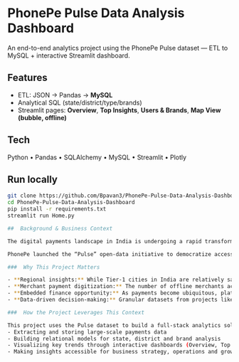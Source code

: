 # PhonePe Pulse Data Analysis Dashboard

An end-to-end analytics project using the PhonePe Pulse dataset — ETL to MySQL + interactive Streamlit dashboard.

## Features
- ETL: JSON → Pandas → **MySQL**
- Analytical SQL (state/district/type/brands)
- Streamlit pages: **Overview**, **Top Insights**, **Users & Brands**, **Map View (bubble, offline)**

## Tech
Python • Pandas • SQLAlchemy • MySQL • Streamlit • Plotly

## Run locally
```bash
git clone https://github.com/Bpavan3/PhonePe-Pulse-Data-Analysis-Dashboard.git
cd PhonePe-Pulse-Data-Analysis-Dashboard
pip install -r requirements.txt
streamlit run Home.py

##  Background & Business Context

The digital payments landscape in India is undergoing a rapid transformation. As per the joint report by Boston Consulting Group (BCG) and PhonePe, India’s digital payments market is expected to grow from approximately **US $3 trillion** today to as much as **US $10 trillion** by 2026, making up about 65 % of all payments by value. :contentReference[oaicite:2]{index=2}

PhonePe launched the “Pulse” open-data initiative to democratize access to aggregated transaction, user and map-level data—enabling developers, analysts and businesses to explore payment trends throughout India. :contentReference[oaicite:4]{index=4}

###  Why This Project Matters

- **Regional insights:** While Tier-1 cities in India are relatively saturated, the largest growth potential lies in Tier-3 to Tier-6 geographies (which contributed to 60-70 % of new digital payment users recently). :contentReference[oaicite:5]{index=5}  
- **Merchant payment digitization:** The number of offline merchants accepting QR-code payments is rising dramatically, fueling growth in merchant and person-to-merchant (P2M) segments.  
- **Embedded finance opportunity:** As payments become ubiquitous, platforms like PhonePe are increasingly moving into adjacent services (investments, insurance, credit) — creating a “payments-plus-finance” ecosystem.  
- **Data-driven decision-making:** Granular datasets from projects like Pulse allow businesses, policy-makers and fintechs to identify underserved areas, plan campaigns and measure impact.

###  How the Project Leverages This Context

This project uses the Pulse dataset to build a full-stack analytics solution:
- Extracting and storing large-scale payments data  
- Building relational models for state, district and brand analysis  
- Visualizing key trends through interactive dashboards (Overview, Top Insights, Users & Brands, Map View)  
- Making insights accessible for business strategy, operations and growth planning  


